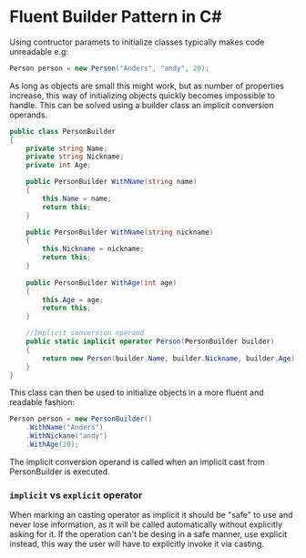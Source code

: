 # Fluent Builder Pattern in C#
Using contructor paramets to initialize classes typically makes code unreadable e.g:

```csharp
Person person = new Person("Anders", "andy", 20);
```

As long as objects are small this might work, but as number of properties increase, this way of initializing objects quickly becomes impossible to handle. This can be solved using a builder class an implicit conversion operands.

```csharp
public class PersonBuilder 
{
    private string Name;
    private string Nickname;
    private int Age;

    public PersonBuilder WithName(string name)
    {
        this.Name = name;
        return this;
    }

    public PersonBuilder WithName(string nickname)
    {
        this.Nickname = nickname;
        return this;
    }
    
    public PersonBuilder WithAge(int age)
    {
        this.Age = age;
        return this;
    }

    //Implicit conversion operand
    public static implicit operator Person(PersonBuilder builder)
    {
        return new Person(builder.Name, builder.Nickname, builder.Age);
    }
}
```

This class can then be used to initialize objects in a more fluent and readable fashion:

```csharp
Person person = new PersonBuilder()
    .WithName("Anders")
    .WithNickane("andy")
    .WithAge(20);
```

The implicit conversion operand is called when an implicit cast from PersonBuilder is executed. 

### `implicit` vs `explicit` operator
When marking an casting operator as implicit it should be "safe" to use and never lose information, as it will be called automatically without explicitly asking for it. If the operation can't be desing in a safe manner, use explicit instead, this way the user will have to explicitly invoke it via casting. 